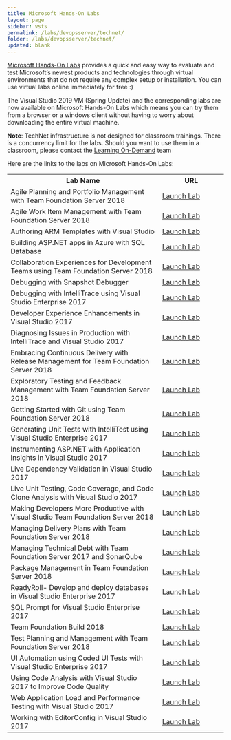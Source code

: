 ```yaml
---
title: Microsoft Hands-On Labs
layout: page
sidebar: vsts
permalink: /labs/devopsserver/technet/
folder: /labs/devopsserver/technet/
updated: blank
---
```


<a href="https://www.microsoft.com/handsonlabs" target="_blank">Microsoft Hands-On Labs</a> provides a quick and easy way to evaluate and test Microsoft’s newest products and technologies through virtual environments that do not require any complex setup or installation. You can use virtual labs online immediately for free :)

The Visual Studio 2019 VM (Spring Update) and the corresponding labs are now available on Microsoft Hands-On Labs which means you can try them from a browser or a windows client without having to worry about downloading the entire virtual machine.

**Note**: TechNet infrastructure is not designed for classroom trainings. There is a concurrency limit for the labs. Should you want to use them in a classroom, please contact the [Learning On-Demand](mailto:lodslabs@microsoft.com?Subject=TechNet%20labs%20for%20classroom%20usage) team

Here are the links to the labs on Microsoft Hands-On Labs:

<table width="100%">
  <tr>
    <th width="70%">Lab Name</th>
    <th>URL</th>
  </tr>
  <tr>
    <td >Agile Planning and Portfolio Management with Team Foundation Server 2018</td>
    <td ><a href="https://labondemand.com/AuthenticatedLaunch/38292?providerId=4" target="_blank">Launch Lab</a></td>
  </tr>
  <tr>
    <td >Agile Work Item Management with Team Foundation Server 2018</td>
    <td ><a href="https://labondemand.com/AuthenticatedLaunch/38293?providerId=4" target="_blank">Launch Lab</a></td>
  </tr>
  <tr>
    <td >Authoring ARM Templates with Visual Studio</td>
    <td ><a href="https://labondemand.com/AuthenticatedLaunch/38294?providerId=4" target="_blank">Launch Lab</a></td>
  </tr>
  <tr>
    <td >Building ASP.NET apps in Azure with SQL Database</td>
    <td ><a href="https://www.microsoft.com/handsonlabs/SelfPacedLabs/?storyId=external://content-private/content/external/Microsoft-Virtual-Labs/DT00155" target="_blank">Launch Lab</a></td>
  </tr>
  <tr>
    <td >Collaboration Experiences for Development Teams using Team Foundation Server 2018</td>
    <td ><a href="https://labondemand.com/AuthenticatedLaunch/38296?providerId=4" target="_blank">Launch Lab</a></td>
  </tr>
  <tr>
    <td >Debugging with Snapshot Debugger</td>
    <td ><a href="https://www.microsoft.com/handsonlabs/SelfPacedLabs/?storyId=external://content-private/content/external/Microsoft-Virtual-Labs/DT00158" target="_blank">Launch Lab</a></td>
  </tr>
  <tr>
    <td >Debugging with IntelliTrace using Visual Studio Enterprise 2017</td>
    <td ><a href="https://labondemand.com/AuthenticatedLaunch/38297?providerId=4" target="_blank">Launch Lab</a></td>
  </tr>
  <tr>
    <td >Developer Experience Enhancements in Visual Studio 2017</td>
    <td ><a href="https://labondemand.com/AuthenticatedLaunch/38299?providerId=4" target="_blank">Launch Lab</a></td>
  </tr>
  <tr>
    <td >Diagnosing Issues in Production with IntelliTrace and Visual Studio 2017</td>
    <td ><a href="https://labondemand.com/AuthenticatedLaunch/38300?providerId=4" target="_blank">Launch Lab</a></td>
  </tr>
  <tr>
    <td >Embracing Continuous Delivery with Release Management for Team Foundation Server 2018</td>
    <td ><a href="https://labondemand.com/AuthenticatedLaunch/38301?providerId=4" target="_blank">Launch Lab</a></td>
  </tr>
  <tr>
    <td >Exploratory Testing and Feedback Management with Team Foundation Server 2018</td>
    <td ><a href="https://labondemand.com/AuthenticatedLaunch/38302?providerId=4" target="_blank">Launch Lab</a></td>
  </tr>
  <tr>
    <td >Getting Started with Git using Team Foundation Server 2018</td>
    <td ><a href="https://labondemand.com/AuthenticatedLaunch/38303?providerId=4" target="_blank">Launch Lab</a></td>
  </tr>
  <tr>
    <td >Generating Unit Tests with IntelliTest using Visual Studio Enterprise 2017</td>
    <td ><a href="https://labondemand.com/AuthenticatedLaunch/38306?providerId=4" target="_blank">Launch Lab</a></td>
  </tr>
  <tr>
    <td >Instrumenting ASP.NET with Application Insights in Visual Studio 2017</td>
    <td ><a href="https://labondemand.com/AuthenticatedLaunch/38304?providerId=4" target="_blank">Launch Lab</a></td>
  </tr>
  <tr>
    <td >Live Dependency Validation in Visual Studio 2017</td>
    <td ><a href="https://labondemand.com/AuthenticatedLaunch/38308?providerId=4" target="_blank">Launch Lab</a></td>
  </tr>
  <tr>
    <td >Live Unit Testing, Code Coverage, and Code Clone Analysis with Visual Studio 2017</td>
    <td ><a href="https://labondemand.com/AuthenticatedLaunch/38309?providerId=4" target="_blank">Launch Lab</a></td>
  </tr>
  <tr>
    <td >Making Developers More Productive with Visual Studio Team Foundation Server 2018</td>
    <td ><a href="https://labondemand.com/AuthenticatedLaunch/38310?providerId=4" target="_blank">Launch Lab</a></td>
  </tr>
  <tr>
    <td >Managing Delivery Plans with Team Foundation Server 2018</td>
    <td ><a href="https://labondemand.com/AuthenticatedLaunch/38311?providerId=4" target="_blank">Launch Lab</a></td>
  </tr>
  <tr>
    <td >Managing Technical Debt with Team Foundation Server 2017 and SonarQube</td>
    <td ><a href="https://labondemand.com/AuthenticatedLaunch/32383?providerId=4" target="_blank">Launch Lab</a></td>
  </tr>
  <tr>
    <td >Package Management in Team Foundation Server 2018</td>
    <td ><a href="https://labondemand.com/AuthenticatedLaunch/38313?providerId=4" target="_blank">Launch Lab</a></td>
  </tr>
  <tr>
    <td >ReadyRoll- Develop and deploy databases in Visual Studio Enterprise 2017</td>
    <td ><a href="https://www.microsoft.com/handsonlabs/SelfPacedLabs/?storyId=external://content-private/content/external/Microsoft-Virtual-Labs/DT00174" target="_blank">Launch Lab</a></td>
  </tr>
  <tr>
    <td >SQL Prompt for Visual Studio Enterprise 2017</td>
    <td ><a href="https://labondemand.com/AuthenticatedLaunch/32384?providerId=4" target="_blank">Launch Lab</a></td>
  </tr>
  <tr>
    <td >Team Foundation Build 2018</td>
    <td ><a href="https://www.microsoft.com/handsonlabs/SelfPacedLabs/?storyId=external://content-private/content/external/Microsoft-Virtual-Labs/DT00167" target="_blank">Launch Lab</a></td>
  </tr>
  <tr>
    <td >Test Planning and Management with Team Foundation Server 2018</td>
    <td ><a href="https://labondemand.com/AuthenticatedLaunch/38315?providerId=4" target="_blank">Launch Lab</a></td>
  </tr>
  <tr>
    <td >UI Automation using Coded UI Tests with Visual Studio Enterprise 2017</td>
    <td ><a href="https://labondemand.com/AuthenticatedLaunch/38305?providerId=4" target="_blank">Launch Lab</a></td>
  </tr>
  <tr>
    <td >Using Code Analysis with Visual Studio 2017 to Improve Code Quality</td>
    <td ><a href="https://labondemand.com/AuthenticatedLaunch/38316?providerId=4" target="_blank">Launch Lab</a></td>
  </tr>
  <tr>
    <td >Web Application Load and Performance Testing with Visual Studio 2017</td>
    <td ><a href="https://www.microsoft.com/handsonlabs/SelfPacedLabs/?storyId=external://content-private/content/external/Microsoft-Virtual-Labs/DT00177" target="_blank">Launch Lab</a></td>
  </tr>
  <tr>
    <td >Working with EditorConfig in Visual Studio 2017</td>
    <td ><a href="https://labondemand.com/AuthenticatedLaunch/38318?providerId=4" target="_blank">Launch Lab</a></td>
  </tr>
</table>